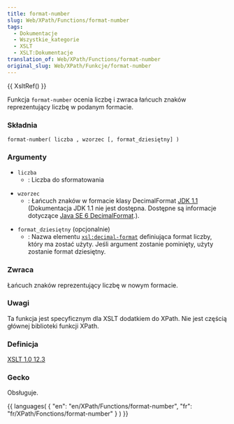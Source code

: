 ```yaml
---
title: format-number
slug: Web/XPath/Functions/format-number
tags:
  - Dokumentacje
  - Wszystkie_kategorie
  - XSLT
  - XSLT:Dokumentacje
translation_of: Web/XPath/Functions/format-number
original_slug: Web/XPath/Funkcje/format-number
---
```

{{ XsltRef() }}

Funkcja `format-number` ocenia liczbę i zwraca łańcuch znaków reprezentujący liczbę w podanym formacie.

### Składnia

    format-number( liczba , wzorzec [, format_dziesiętny] )

### Argumenty

- `liczba`
  - : Liczba do sformatowania

<!---->

- `wzorzec`
  - : Łańcuch znaków w formacie klasy DecimalFormat [JDK 1.1](http://java.sun.com/products/archive/jdk/1.1/) (Dokumentacja JDK 1.1 nie jest dostępna. Dostępne są informacje dotyczące [Java SE 6 DecimalFormat](http://java.sun.com/javase/6/docs/api/java/text/DecimalFormat.html).).

<!---->

- `format_dziesiętny` (opcjonalnie)
  - : Nazwa elementu [`xsl:decimal-format`](pl/XSLT/decimal-format) definiująca format liczby, który ma zostać użyty. Jeśli argument zostanie pominięty, użyty zostanie format dziesiętny.

### Zwraca

Łańcuch znaków reprezentujący liczbę w nowym formacie.

### Uwagi

Ta funkcja jest specyficznym dla XSLT dodatkiem do XPath. Nie jest częścią głównej biblioteki funkcji XPath.

### Definicja

[XSLT 1.0 12.3](http://www.w3.org/TR/xslt#function-format-number)

### Gecko

Obsługuje.

{{ languages( { "en": "en/XPath/Functions/format-number", "fr": "fr/XPath/Fonctions/format-number" } ) }}

